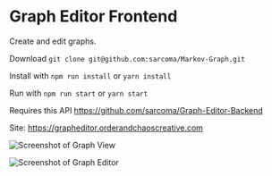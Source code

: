 # Graph Editor Frontend

Create and edit graphs. 

Download `git clone git@github.com:sarcoma/Markov-Graph.git`

Install with `npm run install` or `yarn install`  

Run with `npm run start` or `yarn start`

Requires this API https://github.com/sarcoma/Graph-Editor-Backend

Site: https://grapheditor.orderandchaoscreative.com

![Screenshot of Graph View](/../screenshots/screenshots/view-panel.png?raw=true "Graph View Panel")

![Screenshot of Graph Editor](/../screenshots/screenshots/editor-panel.png?raw=true "Graph Editor Panel")
